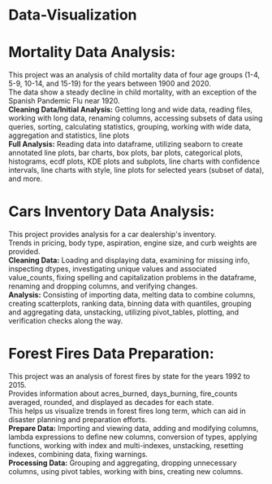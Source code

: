 # Data-Visualization

# Mortality Data Analysis: </br>
This project was an analysis of child mortality data of four age groups (1-4, 5-9, 10-14, and 15-19) for the years between 1900 and 2020.</br>
The data show a steady decline in child mortality, with an exception of the Spanish Pandemic Flu near 1920.</br>
**Cleaning Data/Initial Analysis:** Getting long and wide data, reading files, working with long data, renaming columns, accessing subsets of data using queries, sorting, calculating statistics, grouping, working with wide data, aggregation and statistics, line plots</br>
**Full Analysis:** Reading data into dataframe, utilizing seaborn to create annotated line plots, bar charts, box plots, bar plots, categorical plots, histograms, ecdf plots, KDE plots and subplots, line charts with confidence intervals, line charts with style, line plots for selected years (subset of data), and more.</br> 

# Cars Inventory Data Analysis: </br>
This project provides analysis for a car dealership's inventory. </br>
Trends in pricing, body type, aspiration, engine size, and curb weights are provided.</br>
**Cleaning Data:**  Loading and displaying data, examining for missing info, inspecting dtypes, investigating unique values and associated value_counts, fixing spelling and capitalization problems in the dataframe, renaming and dropping columns, and verifying changes. </br>
**Analysis:** Consisting of importing data, melting data to combine columns, creating scatterplots, ranking data, binning data with quantiles, grouping and aggregating data, unstacking, utilizing pivot_tables, plotting, and verification checks along the way.  </br>

# Forest Fires Data Preparation: </br>
This project was an analysis of forest fires by state for the years 1992 to 2015. </br>
Provides information about acres_burned, days_burning, fire_counts averaged, rounded, and displayed as decades for each state. </br>
This helps us visualize trends in forest fires long term, which can aid in disaster planning and preparation efforts. </br>
**Prepare Data:** Importing and viewing data, adding and modifying columns, lambda expressions to define new columns, conversion of types, applying functions, working with index and multi-indexes, unstacking, resetting indexes, combining data, fixing warnings. </br>
**Processing Data:** Grouping and aggregating, dropping unnecessary columns, using pivot tables, working with bins, creating new columns.


